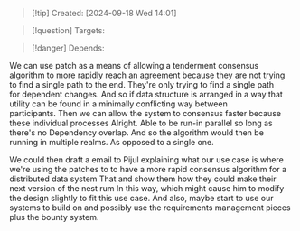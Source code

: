 
>[!tip] Created: [2024-09-18 Wed 14:01]

>[!question] Targets: 

>[!danger] Depends: 

We can use patch as a means of allowing a tenderment consensus algorithm to more rapidly reach an agreement because they are not trying to find a single path to the end. They're only trying to find a single path for dependent changes. And so if data structure is arranged in a way that utility can be found in a minimally conflicting way between participants. Then we can allow the system to consensus faster because these individual processes Alright. Able to be run-in parallel so long as there's no Dependency overlap. And so the algorithm would then be running in multiple realms. As opposed to a single one.

We could then draft a email to Pijul explaining what our use case is where we're using the patches to to have a more rapid consensus algorithm for a distributed data system That and show them how they could make their next version of the nest rum In this way, which might cause him to modify the design slightly to fit this use case. And also, maybe start to use our systems to build on and possibly use the requirements management pieces plus the bounty system.